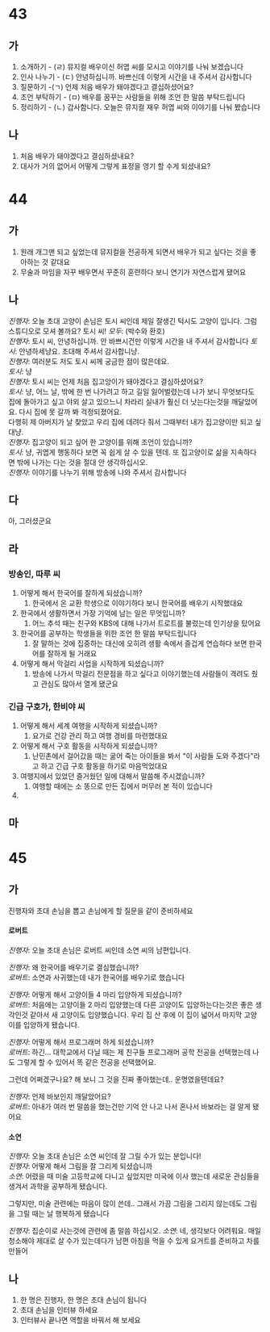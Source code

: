 # 43
## 가
1. 소개하기 - (ㄹ) 뮤지컬 배우이신 허엽 씨를 모시고 이야기를 나눠 보겠습니다
2. 인사 나누기 - (ㄷ) 안녕하십니까. 바쁘신데 이렇게 시간을 내 주셔서 감사합니다 
3. 질문하기 -(ㄱ) 언제 처음 배우가 돼야겠다고 결십하셨어요?
4. 조언 부탁하기 - (ㅁ) 배우를 꿈꾸는 사람들을 위해 조언 한 말씀 부탁드립니다
5. 정리하기 - (ㄴ)  갑사함니다. 오늘은 뮤지컬 재우 허엽 씨와 이야기를 나눠 봤습니다
## 나
1. 처음 배우가 돼야겠다고 결심하셨내요?
2. 대사가 거의 없어서 어떻게 그렇게 표정을 영기 할 수게 되셨내요?
# 44
## 가
1. 원래 개그맨 되고 싶었는데 뮤지컬을 전공하게 되면서 배우가 되고 싶다는 것을 좋아하는 것 같대요
2. 무술과 마임을 자꾸 배우면서 꾸준히 훈련하다 보니 연기가 자연스럽게 됐어요
## 나
*진행자*: 오늘 초대 고양이 손님은 토시 씨인데 제일 잘생긴 턱시도 고양이 입니다. 그럼 스튜디오로 모셔 볼까요? 토시 씨!
*모두*: (박수와 환호)<br>
*진행자*: 토시 씨, 안녕하십니까. 안 바쁘시건만 이렇게 시간을 내 주셔서 감사합니다
*토시*: 안녕하세냥요. 초대해 주셔서 감사합니냥.<br>
*진행자*: 여러분도 저도 토시 씨께 궁금한 점이 많은데요.<br>
*토시*: 냥<br>
*진행자*: 토시 씨는 언제 처음 집고앙이가 돼야겠다고 결심하셨어요?<br>
*토시*: 냥, 어느 날, 밖에 한 번 나가려고 하고 길일 잃어벌렸는데 나가 보니 무엇보다도 집에 돌아가고 싶고 야외 살고 있으느니 차라리 실내가 훨신 더 낫는다는것을 깨달았어요. 다시 집에 못 갈까 봐 걱정되졌어요.<br>
다행히 제 아버지가 날 찾았고 우리 집에 데려다 줘서 그때부터 내가 집고양이만 되고 싶대냥.<br>
*진행자*: 집고양이 되고 싶어 한 고양이를 위해 조언이 있습니까?<br>
*토시*: 냥, 귀엽게 행동하다 보면 꼭 쉽게 살 수 있을 텐데. 또 집고양이로 삶을 지속하다면 밖에 나가는 다는 것을 절대 안 생각하십시오.<br>
*진행자*: 이야기를 나누기 위해 방송에 나와 주셔서 감사합니다
## 다
아, 그러셨군요
## 라
### 방송인, 따루 씨
1. 어떻게 해서 한국어를 잘하게 되셨습니까?
	1. 한국에서 온 교환 학생으로 이야기하다 보니 한국어를 배우기 시작했대요
2. 한국에서 생활하면서 가장 기억에 남는 일은 무엇입니까?
	1. 어느 추석 때는 친구와 KBS에 대해 나가서 트로트를 불렀는데 인기상을 탔어요
3. 한국어를 공부하는 학생들을 위한 조언 한 말씀 부탁드립니다
	1. 잘 말하는 것에 집중하는 대신에 오히려 생활 속에서 즐겁게 연습하다 보면 한국어를 잘하게 될 거래요
4. 어떻게 해서 막걸리 사업을 시작하게 되셨습니까?
	1. 방송에 나가서 막걸리 전문점을 하고 싶다고 이야기했는데 사람들이 격려도 줬고 관심도 많아서 열게 됐군요
### 긴급 구호가, 한비야 씨
1. 어떻게 해서 세계 여행을 시작하게 되셨습니까?
	1. 요가로 건강 관리 하고 여행 경비를 마련했대요
2. 어떻게 해서 구호 활동을 시작하게 되셨습니까?
	1. 난민촌에서 걸어갔을 때는 굶어 죽는 아이들을 봐서  "이 사람들 도와 주겠다"라고 하고 긴급 구호 활동을 하기로 마음먹었대요
3. 여행지에서 있었던 즐거웠던 일에 대해서 말씀해 주시겠습니까?
	1. 여행할 때에는 소 똥으로 만든 집에서 머무러 본 적이 있습니다
4. 
## 마
# 45
## 가
진행자와 초대 손님을 뽑고 손님에게 할 질문을 같이 준비하세요

#### 로버트
*진행자*: 오늘 초대 손님은 로버트 씨인데 소연 씨의 남편입니다.

*진행자*: 왜 한국어를 배우기로 결심했습니까?<br>
*로버트*: 소연과 사귀했는데 내가 한국어를 배우기로 했습니다

*진행자*: 어떻게 해서 고양이들 4 마리 입양하게 되셨습니까?<br>
*로버트*: 처음에는 고양이들 2 마리 입양했는데 다른 고양이도 입양하는다는것은 좋은 생각인것 같아서 새 고양이도 입양했습니다. 우리 집 산 후에 이 집이 넓어서 마지막 고양이를 입양하게 됐습니다.

*진행자*: 어떻게 해서 프로그래머 하게 되셨습니까?<br>
*로버트*: 하긴... 대학교에서 다닐 때는 제 친구들 프로그래머 공학 전공을 선택했는데 나도 그렇게 할 수 있어서 똑 같은 전공을 선택했어요. 

그런데 어쩌겠구나요? 해 보니 그 것을 진짜 좋아했는데.. 운명였을텐데요?

*진행자*: 언제 바보인지 깨달았어요?<br>
*로버트*: 아내가 여러 번  말씀을 했는건만 기억 안 나고 나서 혼나서 바보라는 걸 알게 됐어요

#### 소연
*진행자*: 오늘 초대 손님은 소연 씨인데 잘 그릴 수가 있는 분입니다! <br>
*진행자*: 어떻게 해서 그림을 잘 그리게 되셨습니까<br>
*소연*: 어렸을 때 미술 고등학교에 다니고 싶었지만 미국에 이사 했는데 새로운 관심들을 생겨서 과학을 공부하게 됐습니다.

그렇지만, 미술 관련에는 마음이 많이 쓴데.. 그래서 가끔 그림을 그리지 않는데도 그림을 그릴 때는 날 행복하게 됐습니다

*진행자*: 집순이로 사는것에 관련에 좀 말씀 하십시오.
*소연*: 네, 생각보다 어려워요. 매일 청소해야  제대로 살 수가 있는데다가 남편 아침을 먹을 수 있게 요거트를 준비하고 차를 만들어
## 나
1. 한 명은 진행자, 한 명은 초대 손님이 됩니다
2. 초대 손님을 인터뷰 하세요
3. 인터뷰사 끝나면 역할을 바꿔서 해 보세요

